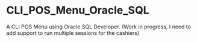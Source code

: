 # CLI_POS_Menu_Oracle_SQL
A CLI POS Menu using Oracle SQL Developer. 
(Work in progress, I need to add support to run multiple sessions for the cashiers)
